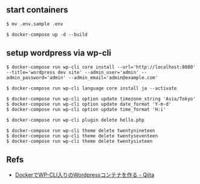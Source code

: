 ## start containers

```
$ mv .env.sample .env
```

```
$ docker-compose up -d --build
```

## setup wordpress via wp-cli

```
$ docker-compose run wp-cli core install --url='http://localhost:8080' --title='wordpress dev site' --admin_user='admin' --admin_password='admin' --admin_email='admin@example.com'
```

```
$ docker-compose run wp-cli language core install ja --activate
```

```
$ docker-compose run wp-cli option update timezone_string 'Asia/Tokyo'
$ docker-compose run wp-cli option update date_format 'Y-m-d'
$ docker-compose run wp-cli option update time_format 'H:i'
```

```
$ docker-compose run wp-cli plugin delete hello.php
```

```
$ docker-compose run wp-cli theme delete twentynineteen
$ docker-compose run wp-cli theme delete twentyseventeen
$ docker-compose run wp-cli theme delete twentysixteen
```

## Refs

- [ DockerでWP-CLI入りのWordpressコンテナを作る - Qiita ]( https://qiita.com/Ayutanalects/items/4978ef104fd1dcde2b0e )

